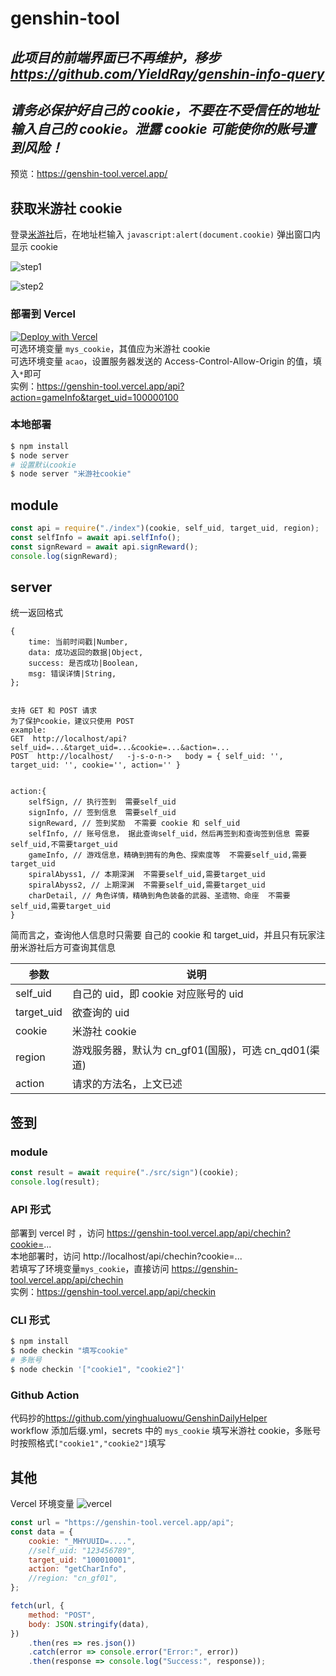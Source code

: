 # genshin-tool

## _此项目的前端界面已不再维护，移步<https://github.com/YieldRay/genshin-info-query>_

## _请务必保护好自己的 cookie，不要在不受信任的地址输入自己的 cookie。泄露 cookie 可能使你的账号遭到风险！_

预览：<https://genshin-tool.vercel.app/>

## 获取米游社 cookie

登录[米游社](https://bbs.mihoyo.com/ys/)后，在地址栏输入 `javascript:alert(document.cookie)` 弹出窗口内显示 cookie

![step1](https://i0.wp.com/s2.loli.net/2021/12/18/z9t5BrOfJlTmk8K.png)

![step2](https://i0.wp.com/s2.loli.net/2021/12/18/LmTO4vokepJIV7d.png)

### 部署到 Vercel

[![Deploy with Vercel](https://vercel.com/button)](https://vercel.com/new/clone?repository-url=https%3A%2F%2Fgithub.com%2FYieldRay%2Fgenshin-tool&env=mys_cookie,acao&demo-title=Genshin-Tool&demo-url=https%3A%2F%2Fgenshin-tool.vercel.app%2F)  
可选环境变量 `mys_cookie`，其值应为米游社 cookie  
可选环境变量 `acao`，设置服务器发送的 Access-Control-Allow-Origin 的值，填入`*`即可  
实例：<https://genshin-tool.vercel.app/api?action=gameInfo&target_uid=100000100>

### 本地部署

```sh
$ npm install
$ node server
# 设置默认cookie
$ node server "米游社cookie"

```

## module

```js
const api = require("./index")(cookie, self_uid, target_uid, region);
const selfInfo = await api.selfInfo();
const signReward = await api.signReward();
console.log(signReward);
```

## server

统一返回格式

```
{
    time: 当前时间戳|Number,
    data: 成功返回的数据|Object,
    success: 是否成功|Boolean,
    msg: 错误详情|String,
};

```

```

支持 GET 和 POST 请求
为了保护cookie，建议只使用 POST
example:
GET  http://localhost/api?self_uid=...&target_uid=...&cookie=...&action=...
POST  http://localhost/   -j-s-o-n->   body = { self_uid: '', target_uid: '', cookie='', action='' }


```

```
action:{
    selfSign, // 执行签到  需要self_uid
    signInfo, // 签到信息  需要self_uid
    signReward, // 签到奖励  不需要 cookie 和 self_uid
    selfInfo, // 账号信息， 据此查询self_uid，然后再签到和查询签到信息 需要self_uid,不需要target_uid
    gameInfo, // 游戏信息，精确到拥有的角色、探索度等  不需要self_uid,需要target_uid
    spiralAbyss1, // 本期深渊  不需要self_uid,需要target_uid
    spiralAbyss2, // 上期深渊  不需要self_uid,需要target_uid
    charDetail, // 角色详情，精确到角色装备的武器、圣遗物、命座  不需要self_uid,需要target_uid
}
```

简而言之，查询他人信息时只需要 自己的 cookie 和 target_uid，并且只有玩家注册米游社后方可查询其信息

| 参数       | 说明                                                 |
| ---------- | ---------------------------------------------------- |
| self_uid   | 自己的 uid，即 cookie 对应账号的 uid                 |
| target_uid | 欲查询的 uid                                         |
| cookie     | 米游社 cookie                                        |
| region     | 游戏服务器，默认为 cn_gf01(国服)，可选 cn_qd01(渠道) |
| action     | 请求的方法名，上文已述                               |

## 签到

### module

```js
const result = await require("./src/sign")(cookie);
console.log(result);
```

### API 形式

部署到 vercel 时 ，访问 https://genshin-tool.vercel.app/api/chechin?cookie=...  
本地部署时，访问 http://localhost/api/chechin?cookie=...  
若填写了环境变量`mys_cookie`，直接访问 https://genshin-tool.vercel.app/api/chechin  
实例：<https://genshin-tool.vercel.app/api/checkin>

### CLI 形式

```sh
$ npm install
$ node checkin "填写cookie"
# 多账号
$ node checkin '["cookie1", "cookie2"]'
```

### Github Action

代码抄的<https://github.com/yinghualuowu/GenshinDailyHelper>  
workflow 添加后缀.yml，secrets 中的 `mys_cookie` 填写米游社 cookie，多账号时按照格式`["cookie1","cookie2"]`填写

## 其他

Vercel 环境变量
![vercel](https://i0.wp.com/s2.loli.net/2021/12/18/9uUWb6CMPdp4vtZ.png)

```js
const url = "https://genshin-tool.vercel.app/api";
const data = {
    cookie: "_MHYUUID=....",
    //self_uid: "123456789",
    target_uid: "100010001",
    action: "getCharInfo",
    //region: "cn_gf01",
};

fetch(url, {
    method: "POST",
    body: JSON.stringify(data),
})
    .then(res => res.json())
    .catch(error => console.error("Error:", error))
    .then(response => console.log("Success:", response));
```
